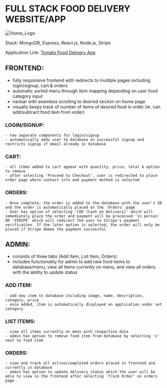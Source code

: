 # FULL STACK FOOD DELIVERY WEBSITE/APP  

![Home_Logo](frontend/src/assets/food_7)

Stack: MongoDB, Express, React.js, Node.js, Stripe

Application Link: [Tomato Food Delivery App](https://food-del-frontend-0ont.onrender.com/)

## FRONTEND:  

  - fully responsive frontend with redirects to mulitple pages including login/signup, cart & orders
  - automatic sorted menu through item mapping depending on user food category input
  - navbar with seamless scrolling to desired section on home page
  - visually keeps track of number of items of desired food in order (ie. can add/subtract food item from order)

  ### LOGIN/SIGNUP:  
  
    - two separate components for login/signup
    - automatically adds user to database on successful signup and restricts signup if email already in database
    
  ### CART:  
  
    - all items added to cart appear with quantity, price, total & option to remove
    - after selecting 'Proceed to Checkout', user is redirected to place order page where contact info and payment method is selected
  
  ### ORDERS:  
  
    - Once complete, the order is added to the database with the user's ID and the order is automatically placed on the 'Orders' page
    - User has option of selecting 'COD (Cash on Delivery)' which will immediately place the order and payment will be processed 'in person' OR 'STRIPE' which will redirect the user to Stripe's payment verification. If the later option is selected, the order will only be placed if Stripe deems the payment successful

## ADMIN:  

  - consists of three tabs (Add Item, List Item, Orders)
  - includes functionality for admin to add new food items to database/menu, view all items currently on menu, and view all orders with the ability to update status

  ### ADD ITEM:  
  
    - add new item to database including image, name, description, category, price
    - once added, item is automatically displayed on application under set category

  ### LIST ITEMS:  
  
    - view all items currently on menu with respective data
    - admin has option to remove food item from database by selecting 'x' next to food item

  ### ORDERS:  
  
    - view and track all active/completed orders placed in frontend and currently in database
    - admin has option to update delivery status which the user will be able to view in the frontend after selecting 'Track Order' on orders page
